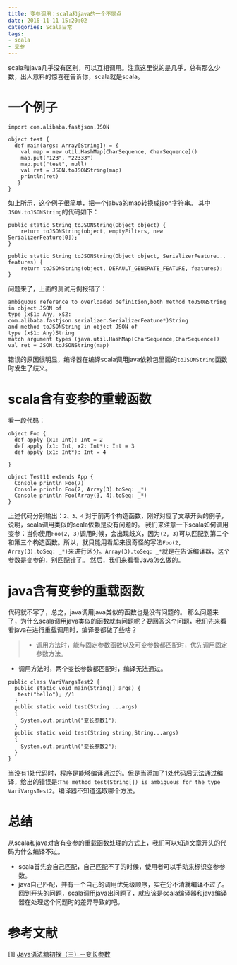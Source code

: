 ```yaml
---
title: 变参调用：scala和java的一个不同点
date: 2016-11-11 15:20:02
categories: Scala日常
tags:
- scala
- 变参
---
```

scala和java几乎没有区别，可以互相调用。注意这里说的是几乎，总有那么少数，出人意料的惊喜在告诉你，scala就是scala。
<!--more-->
# 一个例子
```
import com.alibaba.fastjson.JSON

object test {
  def main(args: Array[String]) = {
    val map = new util.HashMap[CharSequence, CharSequence]()
    map.put("123", "22333")
    map.put("test", null)
    val ret = JSON.toJSONString(map)
    println(ret)
   }
}
```
如上所示，这个例子很简单，把一个jabva的map转换成json字符串。
其中`JSON.toJSONString`的代码如下：
```
public static String toJSONString(Object object) {
    return toJSONString(object, emptyFilters, new SerializerFeature[0]);
}

public static String toJSONString(Object object, SerializerFeature... features) {
    return toJSONString(object, DEFAULT_GENERATE_FEATURE, features);
}
```
问题来了，上面的测试用例报错了：
```
ambiguous reference to overloaded definition,both method toJSONString in object JSON of
type (x$1: Any, x$2: com.alibaba.fastjson.serializer.SerializerFeature*)String
and method toJSONString in object JSON of
type (x$1: Any)String 
match argument types (java.util.HashMap[CharSequence,CharSequence])
val ret = JSON.toJSONString(map)
```
错误的原因很明显，编译器在编译scala调用java依赖包里面的`toJSONString`函数时发生了歧义。
# scala含有变参的重载函数
看一段代码：
```
object Foo {
  def apply (x1: Int): Int = 2
  def apply (x1: Int, x2: Int*): Int = 3
  def apply (x1: Int*): Int = 4

}

object Test11 extends App {
  Console println Foo(7)
  Console println Foo(2, Array(3).toSeq: _*)
  Console println Foo(Array(3, 4).toSeq: _*)
}
```
上述代码分别输出：`2、3、4`
对于前两个构造函数，刚好对应了文章开头的例子，说明，scala调用类似的scala依赖是没有问题的。
我们来注意一下scala如何调用变参：当你使用`Foo(2, 3)`调用时候，会出现歧义，因为`(2, 3)`可以匹配到第二个和第三个构造函数。所以，就只能用看起来很奇怪的写法`Foo(2, Array(3).toSeq: _*)`来进行区分。`Array(3).toSeq: _*`就是在告诉编译器，这个参数是变参的，别匹配错了。
然后，我们来看看Java怎么做的。
# java含有变参的重载函数
代码就不写了，总之，java调用java类似的函数也是没有问题的。
那么问题来了，为什么scala调用java类似的函数就有问题呢？要回答这个问题，我们先来看看java在进行重载调用时，编译器都做了些啥？
>* 调用方法时，能与固定参数函数以及可变参数都匹配时，优先调用固定参数方法。
* 调用方法时，两个变长参数都匹配时，编译无法通过。
```
public class VariVargsTest2 {
  public static void main(String[] args) {
   test("hello"); //1
  }
  public static void test(String ...args)
  {
    System.out.println("变长参数1");
  }
  public static void test(String string,String...args)
  {
    System.out.println("变长参数2");
  }
}
```
当没有1处代码时，程序是能够编译通过的。但是当添加了1处代码后无法通过编译，给出的错误是:`The method test(String[]) is ambiguous for the type VariVargsTest2`。编译器不知道选取哪个方法。

# 总结
从scala和java对含有变参的重载函数处理的方式上，我们可以知道文章开头的代码为什么编译不过。
* scala首先会自己匹配，自己匹配不了的时候，使用者可以手动来标识变参参数。
* java自己匹配，并有一个自己的调用优先级顺序，实在分不清就编译不过了。
回到开头的问题，scala调用java出问题了，就应该是scala编译器和java编译器在处理这个问题时的差异导致的吧。

# 参考文献
[1] [Java语法糖初探（三）--变长参数](https://jssyjam.github.io/2016/05/02/Java%E8%AF%AD%E6%B3%95%E7%B3%96%E5%88%9D%E6%8E%A2%EF%BC%88%E4%B8%89%EF%BC%89-%E5%8F%98%E9%95%BF%E5%8F%82%E6%95%B0-md/)